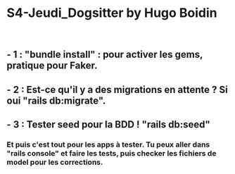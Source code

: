 # S4-Jeudi_Dogsitter by Hugo Boidin
<br>
<h2>- 1 : "bundle install" : pour activer les gems, pratique pour Faker.</h2>

<h2>- 2 :  Est-ce qu'il y a des migrations en attente ? Si oui "rails db:migrate".</h2>

<h2>- 3 : Tester seed pour la BDD ! "rails db:seed"</h2>

<h3>Et puis c'est tout pour les apps à tester. Tu peux aller dans "rails console" et faire les tests, puis checker les fichiers de model pour les corrections.</h3>